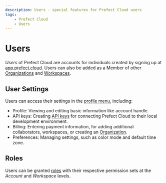```yaml
---
description: Users - special features for Prefect Cloud users
tags:
    - Prefect Cloud
    - Users
---
```


# Users <span class="badge cloud"></span>

*Users* of Prefect Cloud are accounts for individuals created by signing up at [app.prefect.cloud](https://app.prefect.cloud). Users can also be added as a Member of other [Organizations](/cloud/organizations/) and [Workspaces](/cloud/workspaces/).

## User Settings
Users can access their settings in the [profile menu](https://app.prefect.cloud/my/profile), including:

- Profile: Viewing and editing basic information like account handle.
- API keys: Creating [API keys](/cloud/users/api-keys/) for connecting Prefect Cloud to their local development environment.
- Billing: Entering payment information, for adding additional collaborators, workspaces, or creating an [Organization](/cloud/organizations/).
- Preferences: Managing settings, such as color mode and default time zone.

## Roles

Users can be granted [roles](/cloud/users/roles/) with their respective permission sets at the *Account* and *Workspace* levels. 

